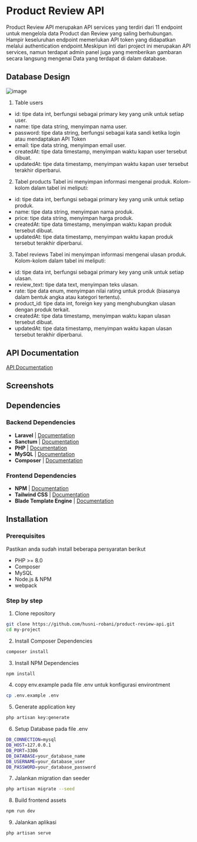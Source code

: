 
# Product Review API

Product Review API merupakan API services yang terdiri dari 11 endpoint untuk mengelola data Product dan Review yang saling berhubungan. Hampir keseluruhan endpoint memerlukan API token yang didapatkan melalui authentication endpoint.Meskipun inti dari project ini merupakan API services, namun terdapat admin panel juga yang memberikan gambaran secara langsung mengenai Data yang terdapat di dalam database.
## Database Design
![image](https://github.com/user-attachments/assets/8b717d14-cca2-403d-9469-82ca0e1d4962)
1. Table users
- id: tipe data int, berfungsi sebagai primary key yang unik untuk setiap user.
- name: tipe data string, menyimpan nama user.
- password: tipe data string, berfungsi sebagai kata sandi ketika login atau mendaptakan API Token
- email: tipe data string, menyimpan email user.
- createdAt: tipe data timestamp, menyimpan waktu kapan user tersebut dibuat.
- updatedAt: tipe data timestamp, menyimpan waktu kapan user tersebut terakhir diperbarui.
2. Tabel products 
Tabel ini menyimpan informasi mengenai produk. Kolom-kolom dalam tabel ini meliputi:
- id: tipe data int, berfungsi sebagai primary key yang unik untuk setiap produk.
- name: tipe data string, menyimpan nama produk.
- price: tipe data string, menyimpan harga produk.
- createdAt: tipe data timestamp, menyimpan waktu kapan produk tersebut dibuat.
- updatedAt: tipe data timestamp, menyimpan waktu kapan produk tersebut terakhir diperbarui.
3. Tabel reviews 
Tabel ini menyimpan informasi mengenai ulasan produk. Kolom-kolom dalam tabel ini meliputi:
- id: tipe data int, berfungsi sebagai primary key yang unik untuk setiap ulasan.
- review_text: tipe data text, menyimpan teks ulasan.
- rate: tipe data enum, menyimpan nilai rating untuk produk (biasanya dalam bentuk angka atau kategori tertentu).
- product_id: tipe data int, foreign key yang menghubungkan ulasan dengan produk terkait.
- createdAt: tipe data timestamp, menyimpan waktu kapan ulasan tersebut dibuat.
- updatedAt: tipe data timestamp, menyimpan waktu kapan ulasan tersebut terakhir diperbarui.
## API Documentation

[API Documentation](https://giant-limpet-9b8.notion.site/Product-Review-API-11db98cf902d80ca8b65efcd0af3cd52)


## Screenshots
<!-- Screen shoots -->
## Dependencies

### Backend Dependencies
- **Laravel** | [Documentation](https://laravel.com/docs)
- **Sanctum** | [Documentation](https://laravel.com/docs)
- **PHP** | [Documentation](https://www.php.net/docs.php)
- **MySQL** | [Documentation](https://dev.mysql.com/doc/)
- **Composer** | [Documentation](https://getcomposer.org/doc/)

### Frontend Dependencies
- **NPM** | [Documentation](https://docs.npmjs.com/)
- **Tailwind CSS** | [Documentation](https://tailwindcss.com/docs/installation)
- **Blade Template Engine** | [Documentation](https://tailwindcss.com/docs/installation)


## Installation
### Prerequisites
Pastikan anda sudah install beberapa persyaratan berikut
- PHP >= 8.0
- Composer
- MySQL
- Node.js & NPM
- webpack
### Step by step
1. Clone repository

```bash
git clone https://github.com/husni-robani/product-review-api.git
cd my-project
```
2. Install Composer Dependencies
```bash
composer install
```
3. Install NPM Dependencies
```bash
npm install
```
4. copy env.example pada file .env untuk konfigurasi environtment
```bash
cp .env.example .env
```
5. Generate application key
```bash
php artisan key:generate
```
6. Setup Database pada file .env
```bash
DB_CONNECTION=mysql
DB_HOST=127.0.0.1
DB_PORT=3306
DB_DATABASE=your_database_name
DB_USERNAME=your_database_user
DB_PASSWORD=your_database_password
```
7. Jalankan migration dan seeder
```bash
php artisan migrate --seed
```
8. Build frontend assets
```bash
npm run dev
```
9. Jalankan aplikasi
```bash
php artisan serve
```
